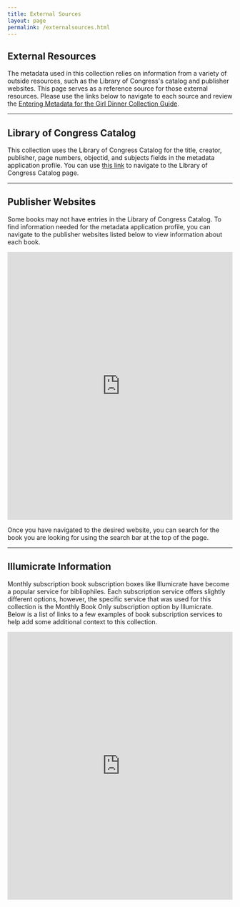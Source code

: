 ```yaml
---
title: External Sources
layout: page
permalink: /externalsources.html
---  
```


## External Resources  

The metadata used in this collection relies on information from a variety of outside resources, such as the Library of Congress's catalog and publisher websites. This page serves as a reference source for those external resources. Please use the links below to navigate to each source and review the [Entering Metadata for the Girl Dinner Collection Guide](https://docs.google.com/document/d/1DmbsjVqlAgDVZoumsQ3CbgYSKEmactEOl21RY-A-cTY/edit?usp=sharing). 

____  

## Library of Congress Catalog  

This collection uses the Library of Congress Catalog for the title, creator, publisher, page numbers, objectid, and subjects fields in the metadata application profile. You can use [this link](https://catalog.loc.gov/) to navigate to the Library of Congress Catalog page.   

____  

## Publisher Websites  

Some books may not have entries in the Library of Congress Catalog. To find information needed for the metadata application profile, you can navigate to the publisher websites listed below to view information about each book.  

<iframe referrerpolicy="no-referrer-when-downgrade" height="600px" width="100%" style="border:none;" src="https://view-awesome-table.com/-NjcnO325O5DDXpy8tBo/view"></iframe>  

Once you have navigated to the desired website, you can search for the book you are looking for using the search bar at the top of the page.  

____  

## Illumicrate Information  

Monthly subscription book subscription boxes like Illumicrate have become a popular service for bibliophiles. Each subscription service offers slightly different options, however, the specific service that was used for this collection is the Monthly Book Only subscription option by Illumicrate. Below is a list of links to a few examples of book subscription services to help add some additional context to this collection.  

<iframe referrerpolicy="no-referrer-when-downgrade" height="600px" width="100%" style="border:none;" src="https://view-awesome-table.com/-NjcjZVjDtDiBJYowlBj/view"></iframe>
